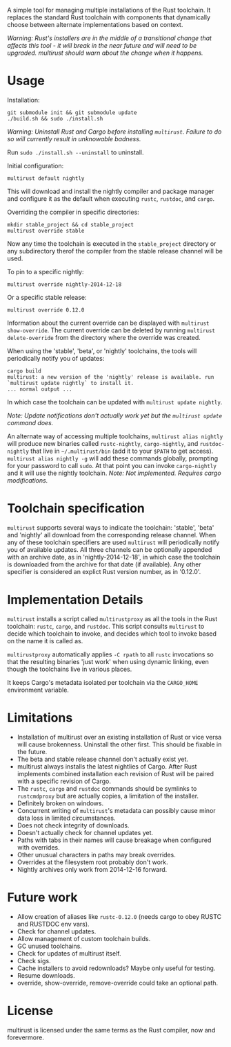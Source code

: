 A simple tool for managing multiple installations of the Rust
toolchain. It replaces the standard Rust toolchain with components
that dynamically choose between alternate implementations based on
context.

*Warning: Rust's installers are in the middle of a transitional change
that affects this tool - it will break in the near future and will
need to be upgraded. multirust should warn about the change when it
happens.*

# Usage

Installation:

```
git submodule init && git submodule update
./build.sh && sudo ./install.sh
```

*Warning: Uninstall Rust and Cargo before installing `multirust`.
Failure to do so will currently result in unknowable badness.*

Run `sudo ./install.sh --uninstall` to uninstall.

Initial configuration:

```
multirust default nightly
```

This will download and install the nightly compiler and package
manager and configure it as the default when executing `rustc`,
`rustdoc`, and `cargo`.

Overriding the compiler in specific directories:

```
mkdir stable_project && cd stable_project
multirust override stable
```

Now any time the toolchain is executed in the `stable_project`
directory or any subdirectory therof the compiler from the stable
release channel will be used.

To pin to a specific nightly:

```
multirust override nightly-2014-12-18
```

Or a specific stable release:

```
multirust override 0.12.0
```

Information about the current override can be displayed with `multirust
show-override`. The current override can be deleted by running
`multirust delete-override` from the directory where the override was
created.

When using the 'stable', 'beta', or 'nightly' toolchains, the tools
will periodically notify you of updates:

```
cargo build
multirust: a new version of the 'nightly' release is available. run `multirust update nightly` to install it.
... normal output ...
```

In which case the toolchain can be updated with `multirust update
nightly`.

*Note: Update notifications don't actually work yet but the `multirust
 update` command does.*

An alternate way of accessing multiple toolchains, `multirust alias
nightly` will produce new binaries called `rustc-nightly`,
`cargo-nightly`, and `rustdoc-nightly` that live in `~/.multirust/bin`
(add it to your `$PATH` to get access). `multirust alias nightly -g`
will add these commands globally, prompting for your password to call
`sudo`. At that point you can invoke `cargo-nightly` and it will use
the nightly toolchain. *Note: Not implemented. Requires cargo
modifications.*

# Toolchain specification

`multirust` supports several ways to indicate the toolchain: 'stable',
'beta' and 'nightly' all download from the corresponding release
channel. When any of these toolchain specifiers are used `multirust`
will periodically notify you of available updates. All three channels
can be optionally appended with an archive date, as in
'nightly-2014-12-18', in which case the toolchain is downloaded from
the archive for that date (if available). Any other specifier is
considered an explict Rust version number, as in '0.12.0'.

# Implementation Details

`multirust` installs a script called `multirustproxy` as all the tools
in the Rust toolchain: `rustc`, `cargo`, and `rustdoc`.  This script
consults `multirust` to decide which toolchain to invoke, and decides
which tool to invoke based on the name it is called as.

`multirustproxy` automatically applies `-C rpath` to all `rustc`
invocations so that the resulting binaries 'just work' when using
dynamic linking, even though the toolchains live in various places.

It keeps Cargo's metadata isolated per toolchain via the `CARGO_HOME`
environment variable.

# Limitations

* Installation of multirust over an existing installation of Rust or
  vice versa will cause brokenness. Uninstall the other first. This
  should be fixable in the future.
* The beta and stable release channel don't actually exist yet.
* multirust always installs the latest nightlies of Cargo. After Rust
  implements combined installation each revision of Rust will be
  paired with a specific revision of Cargo.
* The `rustc`, `cargo` and `rustdoc` commands should be symlinks to
  `rustcmdproxy` but are actually copies, a limitation of the
  installer.
* Definitely broken on windows.
* Concurrent writing of `multirust`'s metadata can possibly cause
  minor data loss in limited circumstances.
* Does not check integrity of downloads.
* Doesn't actually check for channel updates yet.
* Paths with tabs in their names will cause breakage when configured
  with overrides.
* Other unusual characters in paths may break overrides.
* Overrides at the filesystem root probably don't work.
* Nightly archives only work from 2014-12-16 forward.

# Future work

* Allow creation of aliases like `rustc-0.12.0` (needs cargo to obey RUSTC and RUSTDOC env vars).
* Check for channel updates.
* Allow management of custom toolchain builds.
* GC unused toolchains.
* Check for updates of multirust itself.
* Check sigs.
* Cache installers to avoid redownloads? Maybe only useful for testing.
* Resume downloads.
* override, show-override, remove-override could take an optional path.

# License

multirust is licensed under the same terms as the Rust compiler, now and
forevermore.
